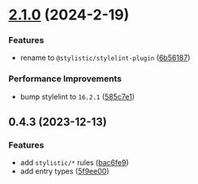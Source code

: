 # [2.1.0](https://github.com/stylelint-types/stylelint-stylistic/compare/v0.4.3...v2.1.0) (2024-2-19)


### Features

* rename to `@stylistic/stylelint-plugin` ([6b56187](https://github.com/stylelint-types/stylelint-stylistic/commit/6b56187a2fb23399f25444988aafc273ee2b53e9))


### Performance Improvements

* bump stylelint to `16.2.1` ([585c7e1](https://github.com/stylelint-types/stylelint-stylistic/commit/585c7e15ff3a8cd8173acc6969c6647b4966d201))



## 0.4.3 (2023-12-13)


### Features

* add `stylistic/*` rules ([bac6fe9](https://github.com/stylelint-types/stylelint-stylistic/commit/bac6fe9345ef1ffb03cf679cf7cd97d8bd12a8db))
* add entry types ([5f9ee00](https://github.com/stylelint-types/stylelint-stylistic/commit/5f9ee0054d6bdd5fa1d5d5e04896353cf1248b48))



